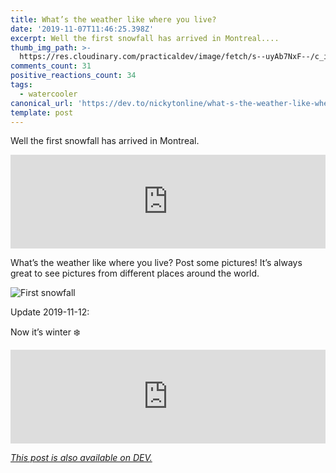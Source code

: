 ```yaml
---
title: What’s the weather like where you live?
date: '2019-11-07T11:46:25.398Z'
excerpt: Well the first snowfall has arrived in Montreal....
thumb_img_path: >-
  https://res.cloudinary.com/practicaldev/image/fetch/s--uyAb7NxF--/c_imagga_scale,f_auto,fl_progressive,h_420,q_auto,w_1000/https://thepracticaldev.s3.amazonaws.com/i/v2623s7c2d4gdtsusnnc.jpeg
comments_count: 31
positive_reactions_count: 34
tags:
  - watercooler
canonical_url: 'https://dev.to/nickytonline/what-s-the-weather-like-where-you-live-1fdm'
template: post
---
```

Well the first snowfall has arrived in Montreal.


<iframe class="liquidTag" src="https://dev.to/embed/twitter?args=1192405769368588288" style="border: 0; width: 100%;"></iframe>


What’s the weather like where you live? Post some pictures! It’s always great to see pictures from different places around the world.

![First snowfall](https://thepracticaldev.s3.amazonaws.com/i/p8jhu6l2msykhk1l79xh.jpeg)

Update 2019-11-12:

Now it’s winter ❄️


<iframe class="liquidTag" src="https://dev.to/embed/instagram?args=B4ybkf7pI9O" style="border: 0; width: 100%;"></iframe>


*[This post is also available on DEV.](https://dev.to/nickytonline/what-s-the-weather-like-where-you-live-1fdm)*


<script>
const parent = document.getElementsByTagName('head')[0];
const script = document.createElement('script');
script.type = 'text/javascript';
script.src = 'https://cdnjs.cloudflare.com/ajax/libs/iframe-resizer/4.1.1/iframeResizer.min.js';
script.charset = 'utf-8';
script.onload = function() {
    window.iFrameResize({}, '.liquidTag');
};
parent.appendChild(script);
</script>    
